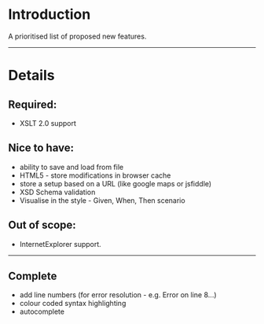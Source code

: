 # Introduction #

A prioritised list of proposed new features.


---


# Details #

## Required: ##
  * XSLT 2.0 support

## Nice to have: ##
  * ability to save and load from file
  * HTML5 - store modifications in browser cache
  * store a setup based on a URL (like google maps or jsfiddle)
  * XSD Schema validation
  * Visualise in the style - Given, When, Then scenario

## Out of scope: ##
  * InternetExplorer support.


---


## Complete ##
  * add line numbers (for error resolution - e.g. Error on line 8...)
  * colour coded syntax highlighting
  * autocomplete